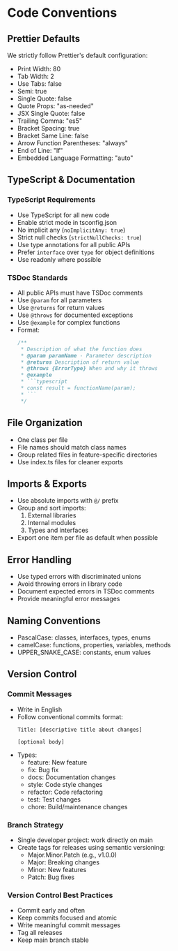 # Code Conventions

## Prettier Defaults

We strictly follow Prettier's default configuration:

- Print Width: 80
- Tab Width: 2
- Use Tabs: false
- Semi: true
- Single Quote: false
- Quote Props: "as-needed"
- JSX Single Quote: false
- Trailing Comma: "es5"
- Bracket Spacing: true
- Bracket Same Line: false
- Arrow Function Parentheses: "always"
- End of Line: "lf"
- Embedded Language Formatting: "auto"

## TypeScript & Documentation

### TypeScript Requirements
- Use TypeScript for all new code
- Enable strict mode in tsconfig.json
- No implicit any (`noImplicitAny: true`)
- Strict null checks (`strictNullChecks: true`)
- Use type annotations for all public APIs
- Prefer `interface` over `type` for object definitions
- Use readonly where possible

### TSDoc Standards
- All public APIs must have TSDoc comments
- Use `@param` for all parameters
- Use `@returns` for return values
- Use `@throws` for documented exceptions
- Use `@example` for complex functions
- Format:
  ```typescript
  /**
   * Description of what the function does
   * @param paramName - Parameter description
   * @returns Description of return value
   * @throws {ErrorType} When and why it throws
   * @example
   * ```typescript
   * const result = functionName(param);
   * ```
   */
  ```

## File Organization
- One class per file
- File names should match class names
- Group related files in feature-specific directories
- Use index.ts files for cleaner exports

## Imports & Exports
- Use absolute imports with `@/` prefix
- Group and sort imports:
  1. External libraries
  2. Internal modules
  3. Types and interfaces
- Export one item per file as default when possible

## Error Handling
- Use typed errors with discriminated unions
- Avoid throwing errors in library code
- Document expected errors in TSDoc comments
- Provide meaningful error messages

## Naming Conventions
- PascalCase: classes, interfaces, types, enums
- camelCase: functions, properties, variables, methods
- UPPER_SNAKE_CASE: constants, enum values

## Version Control

### Commit Messages
- Write in English
- Follow conventional commits format:
  ```
  Title: [descriptive title about changes]

  [optional body]
  ```
- Types:
  - feature: New feature
  - fix: Bug fix
  - docs: Documentation changes
  - style: Code style changes
  - refactor: Code refactoring
  - test: Test changes
  - chore: Build/maintenance changes

### Branch Strategy
- Single developer project: work directly on main
- Create tags for releases using semantic versioning:
  - Major.Minor.Patch (e.g., v1.0.0)
  - Major: Breaking changes
  - Minor: New features
  - Patch: Bug fixes

### Version Control Best Practices
- Commit early and often
- Keep commits focused and atomic
- Write meaningful commit messages
- Tag all releases
- Keep main branch stable